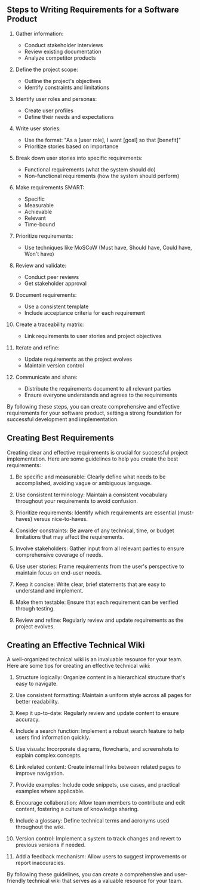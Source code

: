 
## Steps to Writing Requirements for a Software Product

1. Gather information:
   - Conduct stakeholder interviews
   - Review existing documentation
   - Analyze competitor products

2. Define the project scope:
   - Outline the project's objectives
   - Identify constraints and limitations

3. Identify user roles and personas:
   - Create user profiles
   - Define their needs and expectations

4. Write user stories:
   - Use the format: "As a [user role], I want [goal] so that [benefit]"
   - Prioritize stories based on importance

5. Break down user stories into specific requirements:
   - Functional requirements (what the system should do)
   - Non-functional requirements (how the system should perform)

6. Make requirements SMART:
   - Specific
   - Measurable
   - Achievable
   - Relevant
   - Time-bound

7. Prioritize requirements:
   - Use techniques like MoSCoW (Must have, Should have, Could have, Won't have)

8. Review and validate:
   - Conduct peer reviews
   - Get stakeholder approval

9. Document requirements:
   - Use a consistent template
   - Include acceptance criteria for each requirement

10. Create a traceability matrix:
    - Link requirements to user stories and project objectives

11. Iterate and refine:
    - Update requirements as the project evolves
    - Maintain version control

12. Communicate and share:
    - Distribute the requirements document to all relevant parties
    - Ensure everyone understands and agrees to the requirements

By following these steps, you can create comprehensive and effective requirements for your software product, setting a strong foundation for successful development and implementation.

## Creating Best Requirements

Creating clear and effective requirements is crucial for successful project implementation. Here are some guidelines to help you create the best requirements:

1. Be specific and measurable: Clearly define what needs to be accomplished, avoiding vague or ambiguous language.

2. Use consistent terminology: Maintain a consistent vocabulary throughout your requirements to avoid confusion.

3. Prioritize requirements: Identify which requirements are essential (must-haves) versus nice-to-haves.

4. Consider constraints: Be aware of any technical, time, or budget limitations that may affect the requirements.

5. Involve stakeholders: Gather input from all relevant parties to ensure comprehensive coverage of needs.

6. Use user stories: Frame requirements from the user's perspective to maintain focus on end-user needs.

7. Keep it concise: Write clear, brief statements that are easy to understand and implement.

8. Make them testable: Ensure that each requirement can be verified through testing.

9. Review and refine: Regularly review and update requirements as the project evolves.

## Creating an Effective Technical Wiki

A well-organized technical wiki is an invaluable resource for your team. Here are some tips for creating an effective technical wiki:

1. Structure logically: Organize content in a hierarchical structure that's easy to navigate.

2. Use consistent formatting: Maintain a uniform style across all pages for better readability.

3. Keep it up-to-date: Regularly review and update content to ensure accuracy.

4. Include a search function: Implement a robust search feature to help users find information quickly.

5. Use visuals: Incorporate diagrams, flowcharts, and screenshots to explain complex concepts.

6. Link related content: Create internal links between related pages to improve navigation.

7. Provide examples: Include code snippets, use cases, and practical examples where applicable.

8. Encourage collaboration: Allow team members to contribute and edit content, fostering a culture of knowledge sharing.

9. Include a glossary: Define technical terms and acronyms used throughout the wiki.

10. Version control: Implement a system to track changes and revert to previous versions if needed.

11. Add a feedback mechanism: Allow users to suggest improvements or report inaccuracies.

By following these guidelines, you can create a comprehensive and user-friendly technical wiki that serves as a valuable resource for your team.